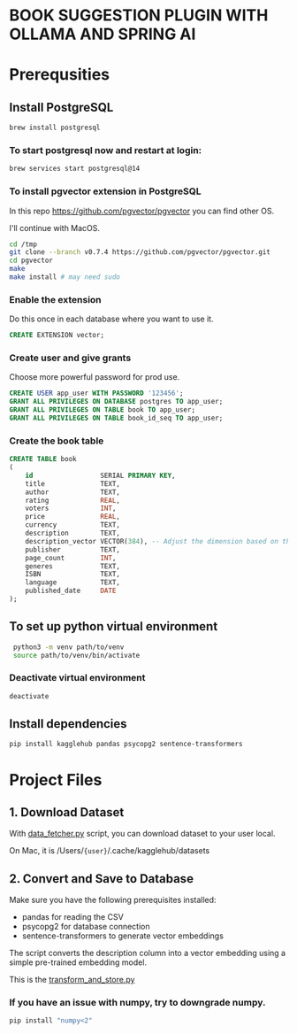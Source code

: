 # BOOK SUGGESTION PLUGIN WITH OLLAMA AND SPRING AI

# Prerequsities

## Install PostgreSQL

```bash
brew install postgresql
```

### To start postgresql now and restart at login:

```bash
brew services start postgresql@14
```

### To install pgvector extension in PostgreSQL

In this repo https://github.com/pgvector/pgvector you can find other OS.

I'll continue with MacOS.

```bash
cd /tmp
git clone --branch v0.7.4 https://github.com/pgvector/pgvector.git
cd pgvector
make
make install # may need sudo
```

### Enable the extension

Do this once in each database where you want to use it.

```SQL
CREATE EXTENSION vector;
```

### Create user and give grants

Choose more powerful password for prod use.

```SQL
CREATE USER app_user WITH PASSWORD '123456';
GRANT ALL PRIVILEGES ON DATABASE postgres TO app_user;
GRANT ALL PRIVILEGES ON TABLE book TO app_user;
GRANT ALL PRIVILEGES ON TABLE book_id_seq TO app_user;
```

### Create the book table

```SQL
CREATE TABLE book
(
    id                 SERIAL PRIMARY KEY,
    title              TEXT,
    author             TEXT,
    rating             REAL,
    voters             INT,
    price              REAL,
    currency           TEXT,
    description        TEXT,
    description_vector VECTOR(384), -- Adjust the dimension based on the embedding model
    publisher          TEXT,
    page_count         INT,
    generes            TEXT,
    ISBN               TEXT,
    language           TEXT,
    published_date     DATE
);
```

## To set up python virtual environment

```bash
 python3 -m venv path/to/venv
 source path/to/venv/bin/activate
```

### Deactivate virtual environment

```bash
deactivate
```

## Install dependencies

```bash
pip install kagglehub pandas psycopg2 sentence-transformers
```

# Project Files

## 1. Download Dataset

With [data_fetcher.py](./dataset/data_fetcher.py) script, you can download dataset to your user local.

On Mac, it is /Users/`{user}`/.cache/kagglehub/datasets

## 2. Convert and Save to Database

Make sure you have the following prerequisites installed:

- pandas for reading the CSV
- psycopg2 for database connection
- sentence-transformers to generate vector embeddings

The script converts the description column into a vector embedding using a simple pre-trained embedding model.

This is the [transform_and_store.py](./dataset/transform_and_store.py)

### If you have an issue with numpy, try to downgrade numpy.

```bash
pip install "numpy<2"
```